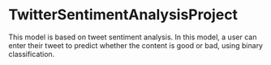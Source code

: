 # TwitterSentimentAnalysisProject
 This model is based on tweet sentiment analysis. In this model, a user can enter their tweet to predict whether the content is good or bad, using binary classification.
